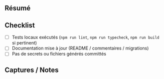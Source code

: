 ## Résumé

<!-- Décris brièvement les changements apportés. -->

## Checklist
- [ ] Tests locaux exécutés (`npm run lint`, `npm run typecheck`, `npm run build` si pertinent)
- [ ] Documentation mise à jour (README / commentaires / migrations)
- [ ] Pas de secrets ou fichiers générés committés

## Captures / Notes

<!-- Ajoute des captures d’écran ou notes utiles pour la relecture. -->
